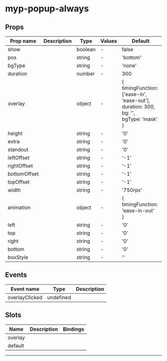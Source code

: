 # myp-popup-always

## Props

| Prop name    | Description | Type    | Values | Default                                                                                               |
| ------------ | ----------- | ------- | ------ | ----------------------------------------------------------------------------------------------------- |
| show         |             | boolean | -      | false                                                                                                 |
| pos          |             | string  | -      | 'bottom'                                                                                              |
| bgType       |             | string  | -      | 'none'                                                                                                |
| duration     |             | number  | -      | 300                                                                                                   |
| overlay      |             | object  | -      | {<br> timingFunction: ['ease-in', 'ease-out'],<br> duration: 300,<br> bg: '',<br> bgType: 'mask'<br>} |
| height       |             | string  | -      | '0'                                                                                                   |
| extra        |             | string  | -      | '0'                                                                                                   |
| standout     |             | string  | -      | '0'                                                                                                   |
| leftOffset   |             | string  | -      | '-1'                                                                                                  |
| rightOffset  |             | string  | -      | '-1'                                                                                                  |
| bottomOffset |             | string  | -      | '-1'                                                                                                  |
| topOffset    |             | string  | -      | '-1'                                                                                                  |
| width        |             | string  | -      | '750rpx'                                                                                              |
| animation    |             | object  | -      | {<br> timingFunction: 'ease-in-out'<br>}                                                              |
| left         |             | string  | -      | '0'                                                                                                   |
| top          |             | string  | -      | '0'                                                                                                   |
| right        |             | string  | -      | '0'                                                                                                   |
| bottom       |             | string  | -      | '0'                                                                                                   |
| boxStyle     |             | string  | -      | ''                                                                                                    |

## Events

| Event name     | Type      | Description |
| -------------- | --------- | ----------- |
| overlayClicked | undefined |

## Slots

| Name    | Description | Bindings |
| ------- | ----------- | -------- |
| overlay |             |          |
| default |             |          |

---
